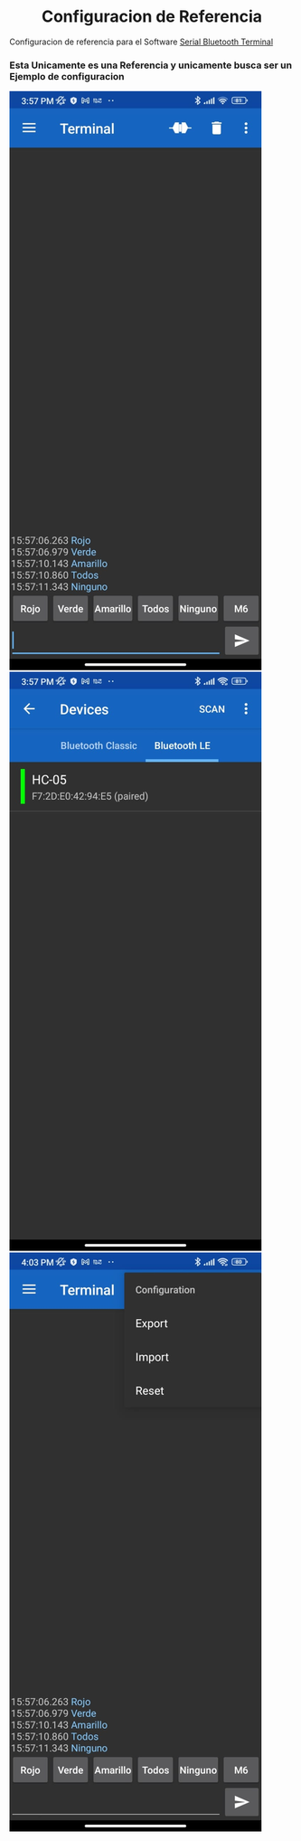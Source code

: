 <h1 align="center">Configuracion de Referencia</h1>


Configuracion de referencia para el Software [Serial Bluetooth Terminal][Serial Bluetooth Terminal]


### Esta Unicamente es una Referencia y unicamente busca ser un Ejemplo de configuracion
![](../img/ref-sof1.png)
![](../img/ref-sof2.png)
![](../img/ref-sof3.png)


[Serial Bluetooth Terminal]: https://play.google.com/store/apps/details?id=de.kai_morich.serial_bluetooth_terminal&hl=es_MX&pli=1

